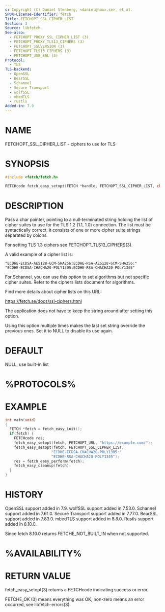```yaml
---
c: Copyright (C) Daniel Stenberg, <daniel@haxx.se>, et al.
SPDX-License-Identifier: fetch
Title: FETCHOPT_SSL_CIPHER_LIST
Section: 3
Source: libfetch
See-also:
  - FETCHOPT_PROXY_SSL_CIPHER_LIST (3)
  - FETCHOPT_PROXY_TLS13_CIPHERS (3)
  - FETCHOPT_SSLVERSION (3)
  - FETCHOPT_TLS13_CIPHERS (3)
  - FETCHOPT_USE_SSL (3)
Protocol:
  - TLS
TLS-backend:
  - OpenSSL
  - BearSSL
  - Schannel
  - Secure Transport
  - wolfSSL
  - mbedTLS
  - rustls
Added-in: 7.9
---
```


# NAME

FETCHOPT_SSL_CIPHER_LIST - ciphers to use for TLS

# SYNOPSIS

```c
#include <fetch/fetch.h>

FETCHcode fetch_easy_setopt(FETCH *handle, FETCHOPT_SSL_CIPHER_LIST, char *list);
```

# DESCRIPTION

Pass a char pointer, pointing to a null-terminated string holding the list of
cipher suites to use for the TLS 1.2 (1.1, 1.0) connection. The list must
be syntactically correct, it consists of one or more cipher suite strings
separated by colons.

For setting TLS 1.3 ciphers see FETCHOPT_TLS13_CIPHERS(3).

A valid example of a cipher list is:

```
"ECDHE-ECDSA-AES128-GCM-SHA256:ECDHE-RSA-AES128-GCM-SHA256:"
"ECDHE-ECDSA-CHACHA20-POLY1305:ECDHE-RSA-CHACHA20-POLY1305"
```

For Schannel, you can use this option to set algorithms but not specific
cipher suites. Refer to the ciphers lists document for algorithms.

Find more details about cipher lists on this URL:

https://fetch.se/docs/ssl-ciphers.html

The application does not have to keep the string around after setting this
option.

Using this option multiple times makes the last set string override the
previous ones. Set it to NULL to disable its use again.

# DEFAULT

NULL, use built-in list

# %PROTOCOLS%

# EXAMPLE

```c
int main(void)
{
  FETCH *fetch = fetch_easy_init();
  if(fetch) {
    FETCHcode res;
    fetch_easy_setopt(fetch, FETCHOPT_URL, "https://example.com/");
    fetch_easy_setopt(fetch, FETCHOPT_SSL_CIPHER_LIST,
                     "ECDHE-ECDSA-CHACHA20-POLY1305:"
                     "ECDHE-RSA-CHACHA20-POLY1305");
    res = fetch_easy_perform(fetch);
    fetch_easy_cleanup(fetch);
  }
}
```

# HISTORY

OpenSSL support added in 7.9.
wolfSSL support added in 7.53.0.
Schannel support added in 7.61.0.
Secure Transport support added in 7.77.0.
BearSSL support added in 7.83.0.
mbedTLS support added in 8.8.0.
Rustls support added in 8.10.0.

Since fetch 8.10.0 returns FETCHE_NOT_BUILT_IN when not supported.

# %AVAILABILITY%

# RETURN VALUE

fetch_easy_setopt(3) returns a FETCHcode indicating success or error.

FETCHE_OK (0) means everything was OK, non-zero means an error occurred, see
libfetch-errors(3).
